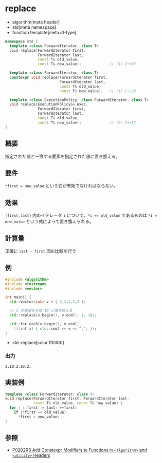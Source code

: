 # replace
* algorithm[meta header]
* std[meta namespace]
* function template[meta id-type]

```cpp
namespace std {
  template <class ForwardIterator, class T>
  void replace(ForwardIterator first,
               ForwardIterator last,
               const T& old_value,
               const T& new_value);             // (1) C++03

  template <class ForwardIterator, class T>
  constexpr void replace(ForwardIterator first,
                         ForwardIterator last,
                         const T& old_value,
                         const T& new_value);   // (1) C++20

  template <class ExecutionPolicy, class ForwardIterator, class T>
  void replace(ExecutionPolicy&& exec,
               ForwardIterator first,
               ForwardIterator last,
               const T& old_value,
               const T& new_value);             // (2) C++17
}
```

## 概要
指定された値と一致する要素を指定された値に置き換える。


## 要件
`*first = new_value` という式が有効でなければならない。


## 効果
`[first,last)` 内のイテレータ `i` について、`*i == old_value` であるものは `*i = new_value` という式によって置き換えられる。


## 計算量
正確に `last - first` 回の比較を行う


## 例
```cpp example
#include <algorithm>
#include <iostream>
#include <vector>

int main() {
  std::vector<int> v = { 3,1,2,1,2 };

  // 1 の要素を全部 10 に置き換える
  std::replace(v.begin(), v.end(), 1, 10);

  std::for_each(v.begin(), v.end(),
    [](int x) { std::cout << x << ","; });
}
```
* std::replace[color ff0000]

### 出力
```
3,10,2,10,2,
```


## 実装例
```cpp
template <class ForwardIterator, class T>
void replace(ForwardIterator first, ForwardIterator last,
             const T& old_value, const T& new_value) {
  for ( ; first != last; ++first)
    if (*first == old_value)
      *first = new_value;
}
```


## 参照
- [P0202R3 Add Constexpr Modifiers to Functions in `<algorithm>` and `<utility>` Headers](http://www.open-std.org/jtc1/sc22/wg21/docs/papers/2017/p0202r3.html)
